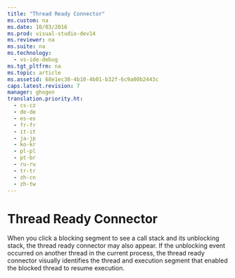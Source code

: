 ```yaml
---
title: "Thread Ready Connector"
ms.custom: na
ms.date: 10/03/2016
ms.prod: visual-studio-dev14
ms.reviewer: na
ms.suite: na
ms.technology: 
  - vs-ide-debug
ms.tgt_pltfrm: na
ms.topic: article
ms.assetid: 68e1ec38-4b10-4b01-b32f-6c9a00b2443c
caps.latest.revision: 7
manager: ghogen
translation.priority.ht: 
  - cs-cz
  - de-de
  - es-es
  - fr-fr
  - it-it
  - ja-jp
  - ko-kr
  - pl-pl
  - pt-br
  - ru-ru
  - tr-tr
  - zh-cn
  - zh-tw
---
```

# Thread Ready Connector
When you click a blocking segment to see a call stack and its unblocking stack, the thread ready connector may also appear. If the unblocking event occurred on another thread in the current process, the thread ready connector visually identifies the thread and execution segment that enabled the blocked thread to resume execution.